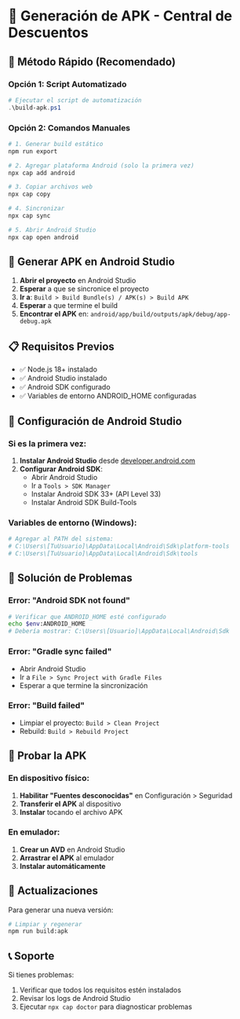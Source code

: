 # 📱 Generación de APK - Central de Descuentos

## 🚀 Método Rápido (Recomendado)

### Opción 1: Script Automatizado
```powershell
# Ejecutar el script de automatización
.\build-apk.ps1
```

### Opción 2: Comandos Manuales
```bash
# 1. Generar build estático
npm run export

# 2. Agregar plataforma Android (solo la primera vez)
npx cap add android

# 3. Copiar archivos web
npx cap copy

# 4. Sincronizar
npx cap sync

# 5. Abrir Android Studio
npx cap open android
```

## 🎯 Generar APK en Android Studio

1. **Abrir el proyecto** en Android Studio
2. **Esperar** a que se sincronice el proyecto
3. **Ir a**: `Build > Build Bundle(s) / APK(s) > Build APK`
4. **Esperar** a que termine el build
5. **Encontrar el APK** en: `android/app/build/outputs/apk/debug/app-debug.apk`

## 📋 Requisitos Previos

- ✅ Node.js 18+ instalado
- ✅ Android Studio instalado
- ✅ Android SDK configurado
- ✅ Variables de entorno ANDROID_HOME configuradas

## 🔧 Configuración de Android Studio

### Si es la primera vez:
1. **Instalar Android Studio** desde [developer.android.com](https://developer.android.com/studio)
2. **Configurar Android SDK**:
   - Abrir Android Studio
   - Ir a `Tools > SDK Manager`
   - Instalar Android SDK 33+ (API Level 33)
   - Instalar Android SDK Build-Tools

### Variables de entorno (Windows):
```powershell
# Agregar al PATH del sistema:
# C:\Users\[TuUsuario]\AppData\Local\Android\Sdk\platform-tools
# C:\Users\[TuUsuario]\AppData\Local\Android\Sdk\tools
```

## 🐛 Solución de Problemas

### Error: "Android SDK not found"
```bash
# Verificar que ANDROID_HOME esté configurado
echo $env:ANDROID_HOME
# Debería mostrar: C:\Users\[Usuario]\AppData\Local\Android\Sdk
```

### Error: "Gradle sync failed"
- Abrir Android Studio
- Ir a `File > Sync Project with Gradle Files`
- Esperar a que termine la sincronización

### Error: "Build failed"
- Limpiar el proyecto: `Build > Clean Project`
- Rebuild: `Build > Rebuild Project`

## 📱 Probar la APK

### En dispositivo físico:
1. **Habilitar "Fuentes desconocidas"** en Configuración > Seguridad
2. **Transferir el APK** al dispositivo
3. **Instalar** tocando el archivo APK

### En emulador:
1. **Crear un AVD** en Android Studio
2. **Arrastrar el APK** al emulador
3. **Instalar automáticamente**

## 🔄 Actualizaciones

Para generar una nueva versión:
```bash
# Limpiar y regenerar
npm run build:apk
```

## 📞 Soporte

Si tienes problemas:
1. Verificar que todos los requisitos estén instalados
2. Revisar los logs de Android Studio
3. Ejecutar `npx cap doctor` para diagnosticar problemas 